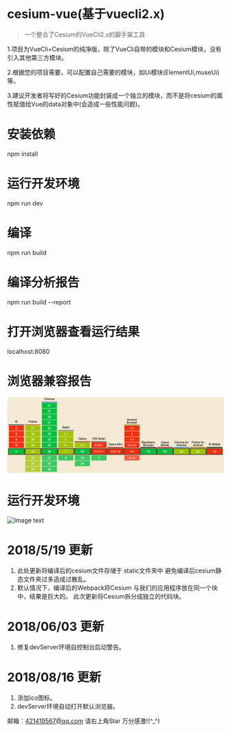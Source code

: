 # cesium-vue(基于vuecli2.x)

> 一个整合了Cesium的VueCli2.x的脚手架工具

1.项目为VueCli+Cesium的纯净版，除了VueCli自带的模块和Cesium模块，没有引入其他第三方模块。

2.根据您的项目需要，可以配置自己需要的模块，如Ui模块(ElementUi,museUi)等。

3.建议开发者将写好的Cesium功能封装成一个独立的模块，而不是将cesium的属性赋值给Vue的data对象中(会造成一些性能问题)。 

# 安装依赖
npm install

# 运行开发环境
npm run dev

# 编译
npm run build

# 编译分析报告
npm run build --report

# 打开浏览器查看运行结果
localhost:8080

# 浏览器兼容报告
![Image text](https://raw.githubusercontent.com/ShareQiu1994/img-folder/master/webGL.png) 

# 运行开发环境
![Image text](https://raw.githubusercontent.com/ShareQiu1994/img-folder/master/dev.gif)  

# 2018/5/19 更新
1. 此处更新将编译后的cesium文件存储于 static文件夹中 避免编译后cesium静态文件夹过多造成过散乱。
2. 默认情况下，编译后的Webpack将Cesium 与我们的应用程序放在同一个块中，结果是巨大的。 此次更新将Cesium拆分成独立的代码块。 

# 2018/06/03 更新
1. 修复devServer环境自控制台启动警告。

# 2018/08/16 更新
1. 添加ico图标。
2. devServer环境自动打开默认浏览器。 

邮箱：421419567@qq.com 请右上角Star 万分感激!(^_^)